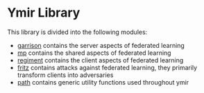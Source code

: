 # Ymir Library
This library is divided into the following modules:

- [garrison](ymir/garrison) contains the server aspects of federated learning
- [mp](ymir/mp) contains the shared aspects of federated learning
- [regiment](ymir/regiment) contains the client aspects of federated learning
- [fritz](ymir/fritz) contains attacks against federated learning, they primarily transform clients into adversaries
- [path](ymir/path) contains generic utility functions used throughout ymir